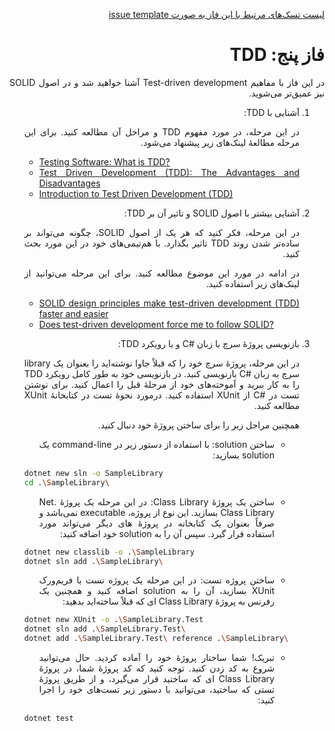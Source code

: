 <div dir="rtl" align='justify'>

[لیست تسک‌های مرتبط با این فاز به صورت issue template](./issue-template-Phase05.md)

#  فاز پنج: TDD

در این فاز با مفاهیم Test-driven development
آشنا خواهید شد و در اصول SOLID
نیز عمیق‌تر می‌شوید.

1. آشنایی با TDD:

    در این مرحله، در مورد مفهوم TDD
    و مراحل آن مطالعه کنید. برای این مرحله مطالعهٔ لینک‌های زیر پیشنهاد می‌شود.

    <div dir="ltr">

    - [Testing Software: What is TDD?](https://medium.com/javascript-scene/testing-software-what-is-tdd-459b2145405c)
    - [Test Driven Development (TDD): The Advantages and Disadvantages](https://medium.com/@stevenpcurtis.sc/test-driven-development-tdd-the-advantages-and-disadvantages-5347899ead90)
    - [Introduction to Test Driven Development (TDD)](https://medium.com/hackernoon/introduction-to-test-driven-development-tdd-61a13bc92d92)

    </div>

1. آشنایی بیشتر با اصول SOLID و تاثیر آن بر TDD:
    
    در این مرحله، فکر کنید که هر یک از اصول SOLID،
    چگونه می‌تواند بر ساده‌تر شدن روند TDD
    تاثیر بگذارد. با هم‌تیمی‌های خود در این مورد بحث کنید.

    در ادامه در مورد این موضوع مطالعه کنید. برای این مرحله می‌توانید از لینک‌های زیر استفاده کنید.

    <div dir="ltr">

    - [SOLID design principles make test-driven development (TDD) faster and easier](https://medium.com/ibm-garage/solid-design-principles-makes-test-driven-development-faster-and-easier-35c9eec22ff1)
    - [Does test-driven development force me to follow SOLID?](https://softwareengineering.stackexchange.com/a/111868)

    </div>

1. بازنویسی پروژهٔ سرچ با زبان #C و با رویکرد TDD:

    در این مرحله، پروژهٔ سرچ خود را که قبلاً جاوا نوشته‌اید را بعنوان یک library
    سرچ به زبان #C
    بازنویسی کنید. در بازنویسی خود به طور کامل رویکرد TDD
    را به کار ببرید و آموخته‌های خود از مرحلهٔ قبل را اعمال کنید. برای نوشتن تست در #C
    از XUnit
    استفاده کنید. درمورد نحوهٔ تست در کتابخانهٔ XUnit
    مطالعه کنید.

    همچنین مراحل زیر را برای ساختن پروژهٔ خود دنبال کنید.

    - ساختن solution:
    با استفاده از دستور زیر در command-line
    یک solution
    بسازید:

    <div dir="ltr">

    ```Bash
    dotnet new sln -o SampleLibrary
    cd .\SampleLibrary\
    ```

    </div>

    - ساختن یک پروژهٔ Class Library:
    در این مرحله یک پروژهٔ .Net Class Library
    بسازید. این نوع از پروژه، executable
    نمی‌باشد و صرفاً بعنوان یک کتابخانه در پروژهٔ های دیگر می‌تواند مورد استفاده قرار گیرد. سپس آن را به solution
    خود اضافه کنید:

    <div dir="ltr">

    ```Bash
    dotnet new classlib -o .\SampleLibrary
    dotnet sln add .\SampleLibrary\
    ```

    </div>

    - ساختن پروژه تست: در این مرحله یک پروژه تست با فریم‌ورک XUnit
    بسازید، آن را به solution
    اضافه کنید و همچنین یک رفرنس به پروژهٔ Class Library
    ای که قبلاً ساخته‌اید بدهید:

    <div dir="ltr">

    ```Bash
    dotnet new XUnit -o .\SampleLibrary.Test
    dotnet sln add .\SampleLibrary.Test\
    dotnet add .\SampleLibrary.Test\ reference .\SampleLibrary\
    ```

    </div>

    - تبریک! شما ساختار پروژهٔ خود را آماده کردید. حال می‌توانید شروع به کد زدن کنید. توجه کنید که کد پروژهٔ شما، در پروژهٔ Class Library
    ای که ساختید قرار می‌گیرد، و از طریق پروژهٔ تستی که ساختید، می‌توانید با دستور زیر تست‌های خود را اجرا کنید:

    <div dir="ltr">

    ```Bash
    dotnet test
    ```

    </div>



</div>
